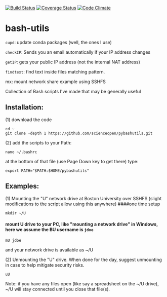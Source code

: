 [![Build Status](https://travis-ci.org/scienceopen/pybashutils.svg)](https://travis-ci.org/scienceopen/pybashutils)
[![Coverage Status](https://coveralls.io/repos/scienceopen/pybashutils/badge.svg)](https://coveralls.io/r/scienceopen/pybashutils)
[![Code Climate](https://codeclimate.com/github/scienceopen/pybashutils/badges/gpa.svg)](https://codeclimate.com/github/scienceopen/pybashutils)

bash-utils
==========

```cupd```: update conda packages (well, the ones I use)

```checkIP```: Sends you an email automatically if your IP address changes

```getIP```: gets your public IP address (not the internal NAT address)

```findtext```: find text inside files matching pattern.

mx: mount network share example using SSHFS

Collection of Bash scripts I've made that may be generally useful

Installation:
-------------
(1) download the code
```
cd ~
git clone -depth 1 https://github.com/scienceopen/pybashutils.git
```
(2) add the scripts to your Path:
```
nano ~/.bashrc
```
at the bottom of that file (use Page Down key to get there) type:
```
export PATH="$PATH:$HOME/pybashutils"
```

Examples:
---------
(1) Mounting the "U" network drive at Boston University over SSHFS (slight modifications to the script allow using this anywhere)
####one time setup
```
mkdir ~/U
```
#### mount U drive to your PC, like "mounting a network drive" in Windows, here we assume the BU username is ``` jdoe ```

```
mU jdoe
```
and your network drive is available as ~/U

(2) Unmounting the "U" drive. When done for the day, suggest unmounting in case to help mitigate security risks.
```
uU
```
Note: if you have any files open (like say a spreadsheet on the ~/U drive), ~/U will stay connected until you close that file(s).
